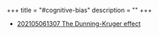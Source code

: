 +++
title = "#cognitive-bias"
description = ""
+++



- [202105061307 The Dunning-Kruger effect](/zettelkasten/202105061307-the-dunning-kruger-effect)
